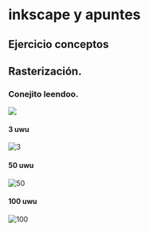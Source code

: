 # inkscape y apuntes

## Ejercicio conceptos


## Rasterización.

### Conejito leendoo.
![](https://raw.githubusercontent.com/chechiliaa/Soldadura-y-dise-o/7b799d953738bf94ff0bcc269393d5aed0ae9967/dibujo.svg)
#### 3 uwu
![3](https://raw.githubusercontent.com/chechiliaa/Soldadura-y-dise-o/main/dibujo.png)
#### 50 uwu
![50](https://raw.githubusercontent.com/chechiliaa/Soldadura-y-dise-o/main/dibujo50.png)
#### 100 uwu
![100](https://raw.githubusercontent.com/chechiliaa/Soldadura-y-dise-o/main/dibujo100.png)
